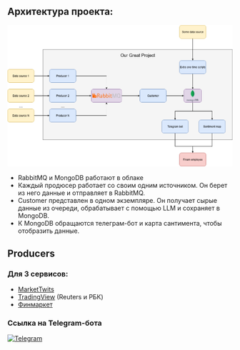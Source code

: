 ## Архитектура проекта:
![Architecture](./schema.png)
- RabbitMQ и MongoDB работают в облаке
- Каждый продюсер работает со своим одним источником. Он берет из него данные и отправляет в RabbitMQ.
- Customer представлен в одном экземпляре. Он получает сырые данные из очереди, обрабатывает с помощью LLM и сохраняет в MongoDB.
- К MongoDB обращаются телеграм-бот и карта сантимента, чтобы отобразить данные.
## Producers
### Для 3 сервисов:
- [MarketTwits](https://t.me/markettwits)
- [TradingView](https://ru.tradingview.com/news-flow/?market=bond,economic,etf,forex,futures,index,stock&market_country=entire_world&provider=reuters,rbc) (Reuters и РБК)
- [Финмаркет](https://www.finmarket.ru/)
### Ссылка на Telegram-бота
[![Telegram](https://img.shields.io/badge/Telegram-Chat-blue?logo=telegram)](https://t.me/russianideanewsbot)
